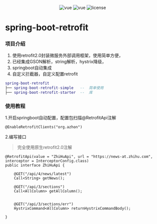 <p align="center">
  <a>
    <img src="https://img.shields.io/badge/retrofit-2.4.0-brightgreen.svg" alt="vue">
  </a>
  <a >
    <img src="https://img.shields.io/badge/hystrix-1.5.12-brightgreen.svg" alt="vue">
  </a>
  <a >
    <img src="https://img.shields.io/badge/license-Apache%202.0-green.svg" alt="license">
  </a>
</p>

# spring-boot-retrofit

### 项目介绍
1. 使用retrofit2.0封装微服务外部调用框架，使用简单方便，
2. 已经集成GSON解析，string解析，hystrix降级，
3. springboot自动集成
4. 自定义拦截器，自定义配置retrofit

``` lua
spring-boot-retrofit
├── spring-boot-retrofit-simple   --  简单使用
├── spring-boot-retrofit-starter  --  库
```

### 使用教程
1.开启springboot自动配置，配置包扫描@RetrofitApi注解
``` 
@EnableRetrofitClients("org.azhon")

``` 
2.编写接口
> 完全使用原生retrofit2.0注解

``` 
@RetrofitApi(value = "ZhiHuApi", url = "https://news-at.zhihu.com", interceptor = InterceptorConfig.class)
public interface ZhiHuApi {

    @GET("/api/4/news/latest")
    Call<String> getNews();

    @GET("/api/3/sections")
    Call<AllColumn> getAllColumn();


    @GET("/api/3/sections/err")
    HystrixCommand<AllColumn> returnHystrixCommandBody();

}
``` 
